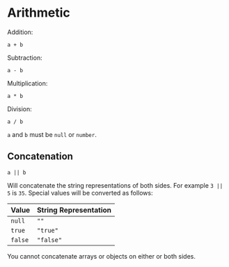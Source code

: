 Arithmetic
==========


Addition:

    a + b

Subtraction:

    a - b

Multiplication:

    a * b

Division:

    a / b

`a` and `b` must be `null` or `number`.

    
Concatenation
-------------

    a || b
    
Will concatenate the string representations of both sides. For example `3 || 5`
is `35`. Special values will be converted as follows:

Value    | String Representation
-------- | ---------------------
`null`   | `""`
`true`   | `"true"`
`false`  | `"false"`

You cannot concatenate arrays or objects on either or both sides.
